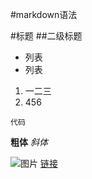 #markdown语法

#标题
##二级标题
- 列表
- 列表

1. 一二三
2. 456

```
代码
```
**粗体**
*斜体*

![图片](http://img4.imgtn.bdimg.com/it/u=3209370120,2008812818&fm=26&gp=0.jpg "图片")
[链接](https://note.youdao.com/ynoteshare1/index.html?id=82594d8e6b22d52e8d3b29dc64b613e0&type=note "链接")
